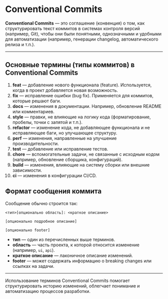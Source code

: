 # Conventional Commits

**Conventional Commits** — это соглашение (конвенция) о том, как структурировать текст коммитов в системах контроля версий (например, Git), чтобы они были понятными, однозначными и удобными для автоматизации (например, генерации changelog, автоматического релиза и т.п.).

---

## Основные термины (типы коммитов) в Conventional Commits

1. **feat**     — добавление нового функционала (feature). Используется, когда в проект добавляется новая возможность.
2. **fix**      — исправление ошибки (bug fix). Применяется для коммитов, которые решают баги.
3. **docs**     — изменения в документации. Например, обновление README или комментариев.
4. **style**    — правки, не влияющие на логику кода (форматирование, пробелы, точки с запятой и т.п.).
5. **refactor** — изменение кода, не добавляющее функционала и не исправляющее баги, но улучшающее структуру.
6. **perf**     — изменения, направленные на улучшение производительности.
7. **test**     — добавление или исправление тестов.
8. **chore**    — вспомогательные задачи, не связанные с исходным кодом (например, обновление сборщика, конфигураций).
9. **build**    — изменения, влияющие на систему сборки или внешние зависимости.
10. **ci**      — изменения в конфигурации CI/CD.


## Формат сообщения коммита

Сообщение обычно строится так:

```
<тип>[опционально область]: <краткое описание>

[опционально подробное описание]

[опционально footer]
```

- **тип** — один из перечисленных выше терминов.
- **область** — часть проекта, к которой относится изменение (например, `ui`, `api`).
- **краткое описание** — лаконичное описание изменений.
- **footer** — может содержать информацию о breaking changes или ссылках на задачи.

---

Использование терминов Conventional Commits помогает структурировать историю изменений, облегчает понимание и автоматизацию процессов разработки.
